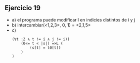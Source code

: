## Ejercicio 19

- a) el programa puede modificar l en indicies distintos de i y j
- b) intercambiar(<1,2,3>, 0, 1) = <2,1,5>
- c)
    ~~~
    (∀t :Z ∧ t != i ∧ j != i)(
        (0<= t < |s|) =>L (
            (s[t] = l0[t])
        )
    )
    ~~~